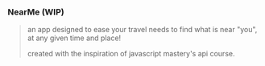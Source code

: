 ### NearMe (WIP)

> an app designed to ease your travel needs to find what is near "you", at any given time and place!
>
> created with the inspiration of javascript mastery's api course.
